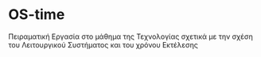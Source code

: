 # OS-time
Πειραματική Εργασία στο μάθημα της Τεχνολογίας σχετικά με την σχέση του Λειτουργικού Συστήματος και του χρόνου Εκτέλεσης
